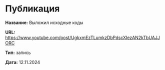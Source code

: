 # Публикация

**Название:** Выложил исходные коды

**URL:** https://www.youtube.com/post/UgkxmEzTLumkzDbPdscXIezAN2kTbUAJJORC

**Тип:** запись

**Дата:** 12.11.2024
